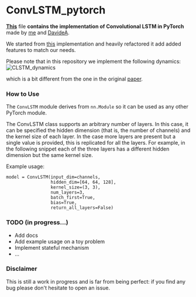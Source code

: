 # ConvLSTM_pytorch
**[This](https://github.com/ndrplz/ConvLSTM_pytorch/blob/master/convlstm.py)** file **contains the implementation of Convolutional LSTM in PyTorch** made by [me](https://github.com/ndrplz) and [DavideA](https://github.com/DavideA).

We started from [this](https://github.com/rogertrullo/pytorch_convlstm/blob/master/conv_lstm.py) implementation and heavily refactored it add added features to match our needs.

Please note that in this repository we implement the following dynamics:
![CLSTM_dynamics](https://user-images.githubusercontent.com/7113894/59357391-15c73e00-8d2b-11e9-8234-9d51a90be5dc.png)

which is a bit different from the one in the original [paper](https://arxiv.org/pdf/1506.04214.pdf).

### How to Use
The `ConvLSTM` module derives from `nn.Module` so it can be used as any other PyTorch module.

The ConvLSTM class supports an arbitrary number of layers. In this case, it can be specified the hidden dimension (that is, the number of channels) and the kernel size of each layer. In the case more layers are present but a single value is provided, this is replicated for all the layers. For example, in the following snippet each of the three layers has a different hidden dimension but the same kernel size.

Example usage:
```
model = ConvLSTM(input_dim=channels,
                 hidden_dim=[64, 64, 128],
                 kernel_size=(3, 3),
                 num_layers=3,
                 batch_first=True,
                 bias=True,
                 return_all_layers=False)
```

### TODO (in progress...)
- Add docs
- Add example usage on a toy problem
- Implement stateful mechanism
- ...

### Disclaimer

This is still a work in progress and is far from being perfect: if you find any bug please don't hesitate to open an issue.
